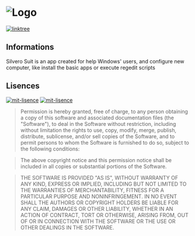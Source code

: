 # ![Logo](https://github.com/deltim/silvero/blob/main/logo.png?raw=true)

[![linktree](https://img.shields.io/badge/say_hello-on_linktree-10cf04?style=for-the-badge&logo=linktree&logoColor=white)](https://linktr.ee/deltim)

## Informations
Silvero Suit is an app created for help Windows' users, and configure new computer, like install the basic apps or execute regedit scripts

## Lisences
[![mit-lisence](https://img.shields.io/badge/Lisence-MIT-blue?style=for-the-badge)](https://opensource.org/licenses/MIT) [![mit-lisence](https://img.shields.io/badge/Version-1.1-green?style=for-the-badge)]()

> Permission is hereby granted, free of charge, to any person obtaining a copy of this software and associated documentation files (the "Software"), to deal in the Software without restriction, including without limitation the rights to use, copy, modify, merge, publish, distribute, sublicense, and/or sell copies of the Software, and to permit persons to whom the Software is furnished to do so, subject to the following conditions:

> The above copyright notice and this permission notice shall be included in all copies or substantial portions of the Software.

> THE SOFTWARE IS PROVIDED "AS IS", WITHOUT WARRANTY OF ANY KIND, EXPRESS OR IMPLIED, INCLUDING BUT NOT LIMITED TO THE WARRANTIES OF MERCHANTABILITY, FITNESS FOR A PARTICULAR PURPOSE AND NONINFRINGEMENT. IN NO EVENT SHALL THE AUTHORS OR COPYRIGHT HOLDERS BE LIABLE FOR ANY CLAIM, DAMAGES OR OTHER LIABILITY, WHETHER IN AN ACTION OF CONTRACT, TORT OR OTHERWISE, ARISING FROM, OUT OF OR IN CONNECTION WITH THE SOFTWARE OR THE USE OR OTHER DEALINGS IN THE SOFTWARE.
